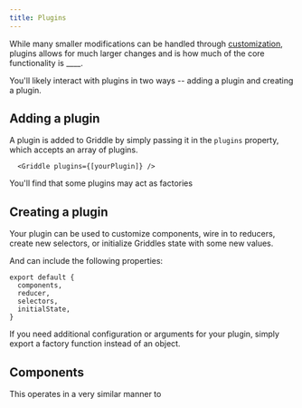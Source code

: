 ```yaml
---
title: Plugins
---
```

While many smaller modifications can be handled through [customization](/customization), plugins allows for much larger changes and is how much of the core functionality is ____.

You'll likely interact with plugins in two ways -- adding a plugin and creating a plugin.

## Adding a plugin

A plugin is added to Griddle by simply passing it in the `plugins` property, which accepts an array of plugins.

```
  <Griddle plugins={[yourPlugin]} />
```

You'll find that some plugins may act as factories

## Creating a plugin

Your plugin can be used to customize components, wire in to reducers, create new selectors, or initialize Griddles state with some new values.

And can include the following properties:

```
export default {
  components,
  reducer,
  selectors,
  initialState,
}
```

If you need additional configuration or arguments for your plugin, simply export a factory function instead of an object.

## Components

This operates in a very similar manner to 
